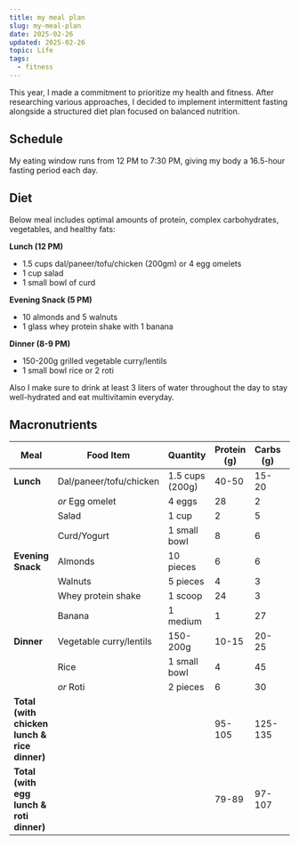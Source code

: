 ```yaml
---
title: my meal plan
slug: my-meal-plan
date: 2025-02-26
updated: 2025-02-26
topic: Life
tags:
  - fitness
---
```


This year, I made a commitment to prioritize my health and fitness. After researching various approaches, I decided to implement intermittent fasting alongside a structured diet plan focused on balanced nutrition.

## Schedule

My eating window runs from 12 PM to 7:30 PM, giving my body a 16.5-hour fasting period each day.

## Diet

Below meal includes optimal amounts of protein, complex carbohydrates, vegetables, and healthy fats:

**Lunch (12 PM)**

- 1.5 cups dal/paneer/tofu/chicken (200gm) or 4 egg omelets 
- 1 cup salad
- 1 small bowl of curd

**Evening Snack (5 PM)**

- 10 almonds and 5 walnuts
- 1 glass whey protein shake with 1 banana

**Dinner (8-9 PM)**

- 150-200g grilled vegetable curry/lentils
- 1 small bowl rice or 2 roti

Also I make sure to drink at least 3 liters of water throughout the day to stay well-hydrated and eat multivitamin everyday.

##  Macronutrients

| Meal | Food Item | Quantity | Protein (g) | Carbs (g) | Fat (g) | Calories |
|------|-----------|----------|-------------|-----------|---------|----------|
| **Lunch** | Dal/paneer/tofu/chicken | 1.5 cups (200g) | 40-50 | 15-20 | 10-20 | 320-450 |
|  | *or* Egg omelet | 4 eggs | 28 | 2 | 20 | 300 |
|  | Salad | 1 cup | 2 | 5 | 0 | 25 |
|  | Curd/Yogurt | 1 small bowl | 8 | 6 | 4 | 90 |
| **Evening Snack** | Almonds | 10 pieces | 6 | 6 | 14 | 170 |
|  | Walnuts | 5 pieces | 4 | 3 | 16 | 165 |
|  | Whey protein shake | 1 scoop | 24 | 3 | 2 | 120 |
|  | Banana | 1 medium | 1 | 27 | 0 | 105 |
| **Dinner** | Vegetable curry/lentils | 150-200g | 10-15 | 20-25 | 8-10 | 200-250 |
|  | Rice | 1 small bowl | 4 | 45 | 0 | 200 |
|  | *or* Roti | 2 pieces | 6 | 30 | 2 | 170 |
| **Total (with chicken lunch & rice dinner)** | | | 95-105 | 125-135 | 54-66 | 1370-1550 |
| **Total (with egg lunch & roti dinner)** | | | 79-89 | 97-107 | 64-74 | 1270-1450 |